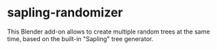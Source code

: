 # sapling-randomizer
This Blender add-on allows to create multiple random trees at the same time, based on the built-in "Sapling" tree generator.
